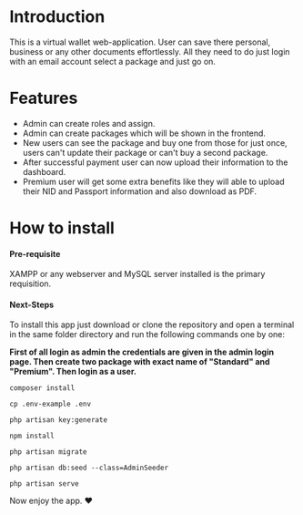 # Introduction

This is a virtual wallet web-application. User can save there personal, business or any other documents effortlessly. All they need to do just login with an email account select a package and just go on.

# Features 

- Admin can create roles and assign.
- Admin can create packages which will be shown in the frontend.
- New users can see the package and buy one from those for just once, users can't update their package or can't buy a second package.
- After successful payment user can now upload their information to the dashboard.
- Premium user will get some extra benefits like they will able to upload their NID and Passport information and also download as PDF.

# How to install

#### Pre-requisite

XAMPP or any webserver and MySQL server installed is the primary requisition.

#### Next-Steps

To install this app just download or clone the repository and open a terminal in the same folder directory and run the following commands one by one:

**First of all login as admin the credentials are given in the admin login page. Then create two package with exact name of "Standard" and "Premium". Then login as a user.**

```
composer install
```

```
cp .env-example .env
```

```
php artisan key:generate
```

```
npm install
```

```
php artisan migrate
```

```
php artisan db:seed --class=AdminSeeder
```

```
php artisan serve
```





Now enjoy the app. ❤

